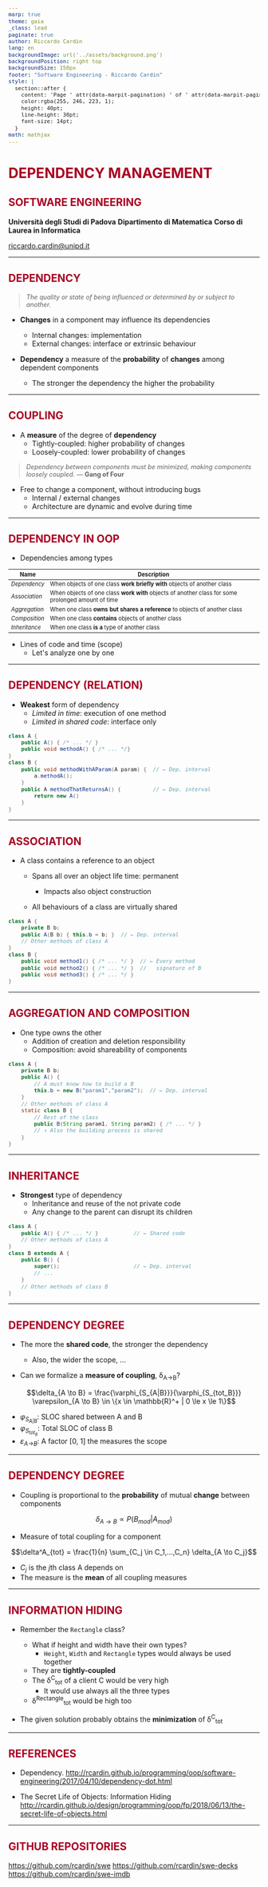 ```yaml
---
marp: true
theme: gaia
_class: lead
paginate: true
author: Riccardo Cardin
lang: en
backgroundImage: url('../assets/background.png')
backgroundPosition: right top
backgroundSize: 150px
footer: "Software Engineering - Riccardo Cardin"
style: |
  section::after {
    content: 'Page ' attr(data-marpit-pagination) ' of ' attr(data-marpit-pagination-total);
    color:rgba(255, 246, 223, 1);
    height: 40pt;
    line-height: 30pt;
    font-size: 14pt;
  }
math: mathjax
---
```


<!-- _paginate: skip -->

<style>
  section {
    font-size: 22pt;
  }
  header,footer {
    color:rgba(255, 246, 223, 1);
    background-color: rgba(169, 0, 35, 0.7);
    height: 40pt;
    line-height: 30pt;
  }
  h1, h2, h3, h4 {
    color:rgba(169, 0, 35, 1);
  }
  blockquote {
    font-size: 0.9em;
  }
  section > *  {
    font-size: 1em;
  }
</style>

# DEPENDENCY MANAGEMENT

## SOFTWARE ENGINEERING

**Università degli Studi di Padova**
**Dipartimento di Matematica**
**Corso di Laurea in Informatica**

riccardo.cardin@unipd.it

---

## DEPENDENCY

> *The quality or state of being influenced or determined by or subject to another.*

- **Changes** in a component may influence its dependencies
  - Internal changes: implementation
  - External changes: interface or extrinsic behaviour

- **Dependency** a measure of the **probability** of **changes** among dependent components
  - The stronger the dependency the higher the probability

---

## COUPLING

- A **measure** of the degree of **dependency**
  - Tightly-coupled: higher probability of changes
  - Loosely-coupled: lower probability of changes

> *Dependency between components must be minimized, making components loosely coupled.*
> — **Gang of Four**

- Free to change a component, without introducing bugs
  - Internal / external changes
  - Architecture are dynamic and evolve during time

---

## DEPENDENCY IN OOP

- Dependencies among types

<style scoped>
table {
  font-size: 0.8em;
}
</style>

| Name | Description |
|------|-------------|
| *Dependency* | When objects of one class **work briefly with** objects of another class |
| *Association* | When objects of one class **work with** objects of another class for some prolonged amount of time |
| *Aggregation* | When one class **owns but shares a reference** to objects of another class |
| *Composition* | When one class **contains** objects of another class |
| *Inheritance* | When one class **is a** type of another class |

- Lines of code and time (scope)
  - Let's analyze one by one

---

<style scoped>
pre {
  font-size: 0.9em;
}
</style>

## DEPENDENCY (RELATION)

- **Weakest** form of dependency
  - _Limited in time_: execution of one method
  - _Limited in shared code_: interface only
```java
class A {
    public A() { /* ... */ }
    public void methodA() { /* ... */}
}
class B {
    public void methodWithAParam(A param) {  // ← Dep. interval
        a.methodA();
    }
    public A methodThatReturnsA() {          // ← Dep. interval
        return new A()
    }
}
```

---

<style scoped>
pre {
  font-size: 0.9em;
}
</style>

## ASSOCIATION

- A class contains a reference to an object
    - Spans all over an object life time: permanent
        - Impacts also object construction


    - All behaviours of a class are virtually shared

```java
class A {
    private B b;
    public A(B b) { this.b = b; }  // ← Dep. interval
    // Other methods of class A
}
class B {
    public void method1() { /* ... */ }  // ← Every method
    public void method2() { /* ... */ }  //   signature of B
    public void method3() { /* ... */ }
}
```

---

<style scoped>
pre {
  font-size: 0.8em;
}
</style>

## AGGREGATION AND COMPOSITION

- One type owns the other
  - Addition of creation and deletion responsibility
  - Composition: avoid shareability of components

```java
class A {
    private B b;
    public A() {
        // A must know how to build a B 
        this.b = new B("param1","param2");  // ← Dep. interval
    }
    // Other methods of class A
    static class B {
        // Rest of the class
        public B(String param1, String param2) { /* ... */ }
        // ↑ Also the building process is shared
    }
}
```

---

<style scoped>
pre {
  font-size: 0.9em;
}
</style>

## INHERITANCE

- **Strongest** type of dependency
  - Inheritance and reuse of the not private code
  - Any change to the parent can disrupt its children

```java
class A {
    public A() { /* ... */ }           // ← Shared code
    // Other methods of class A
}
class B extends A {
    public B() {
        super();                       // ← Dep. interval
        // ...
    }
    // Other methods of class B
}
```

---

## DEPENDENCY DEGREE

- The more the **shared code**, the stronger the dependency
  - Also, the wider the scope, ...

- Can we formalize a **measure of coupling**, δ<sub>A→B</sub>?

$$\delta_{A \to B} = \frac{\varphi_{S_{A|B}}}{\varphi_{S_{tot_B}}} \varepsilon_{A \to B} \in \{x \in \mathbb{R}^+ | 0 \le x \le 1\}$$

- *φ<sub>S<sub>A|B</sub></sub>*: SLOC shared between A and B
- *φ<sub>S<sub>tot<sub>B</sub></sub></sub>*: Total SLOC of class B
- *ε<sub>A→B</sub>*: A factor [0, 1] the measures the scope

---

## DEPENDENCY DEGREE

- Coupling is proportional to the **probability** of mutual **change** between components

$$\delta_{A \to B} \propto P(B_{mod}|A_{mod})$$

- Measure of total coupling for a component

$$\delta^A_{tot} = \frac{1}{n} \sum_{C_j \in C_1,...,C_n} \delta_{A \to C_j}$$

- *C<sub>j</sub>* is the *j*th class A depends on
- The measure is the **mean** of all coupling measures

---

## INFORMATION HIDING

- Remember the `Rectangle` class?
  - What if height and width have their own types?
    - `Height`, `Width` and `Rectangle` types would always be used together
  - They are **tightly-coupled**
  - The δ<sup>C</sup><sub>tot</sub> of a client C would be very high
    - It would use always all the three types
  - δ<sup>Rectangle</sup><sub>tot</sub> would be high too

- The given solution probably obtains the **minimization** of δ<sup>C</sup><sub>tot</sub>

---

## REFERENCES

- Dependency.
  http://rcardin.github.io/programming/oop/software-engineering/2017/04/10/dependency-dot.html

- The Secret Life of Objects: Information Hiding
  http://rcardin.github.io/design/programming/oop/fp/2018/06/13/the-secret-life-of-objects.html

---

## GITHUB REPOSITORIES

https://github.com/rcardin/swe
https://github.com/rcardin/swe-decks
https://github.com/rcardin/swe-imdb


